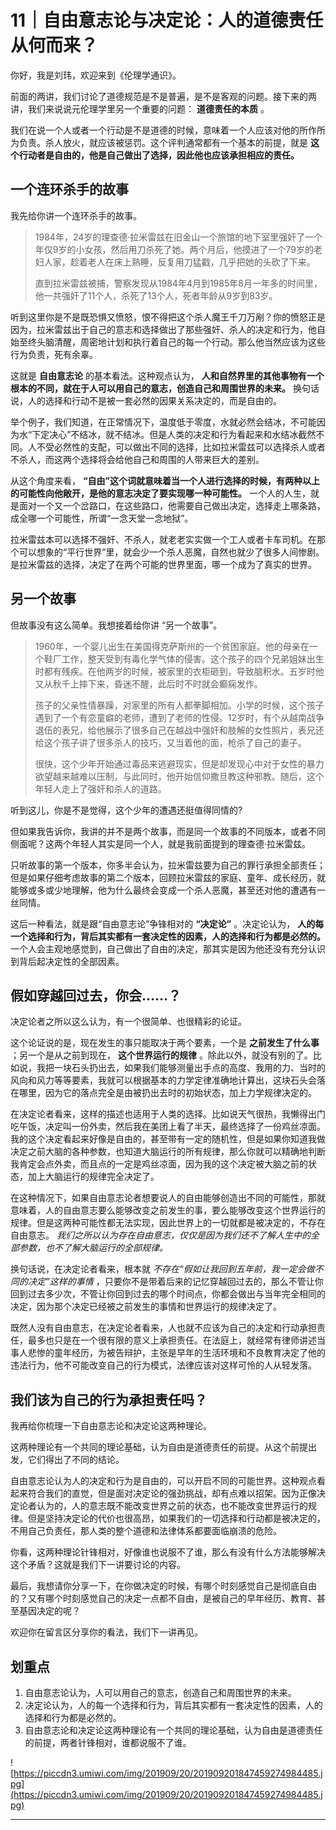 # 11｜自由意志论与决定论：人的道德责任从何而来？

你好，我是刘玮，欢迎来到《伦理学通识》。

前面的两讲，我们讨论了道德规范是不是普遍，是不是客观的问题。接下来的两讲，我们来说说元伦理学里另一个重要的问题： **道德责任的本质** 。

我们在说一个人或者一个行动是不是道德的时候，意味着一个人应该对他的所作所为负责。杀人放火，就应该被惩罚。这个评判通常都有一个基本的前提，就是 **这个行动者是自由的，他是自己做出了选择，因此他也应该承担相应的责任。**

## 一个连环杀手的故事

我先给你讲一个连环杀手的故事。

> 1984年，24岁的理查德·拉米雷兹在旧金山一个旅馆的地下室里强奸了一个年仅9岁的小女孩，然后用刀杀死了她。两个月后，他摸进了一个79岁的老妇人家，趁着老人在床上熟睡，反复用刀猛戳，几乎把她的头砍了下来。
> 
> 
> 
> 直到拉米雷兹被捕，警察发现从1984年4月到1985年8月一年多的时间里，他一共强奸了11个人，杀死了13个人，死者年龄从9岁到83岁。

听到这里你是不是既恐惧又愤怒，恨不得把这个杀人魔王千刀万剐？你的愤怒正是因为，拉米雷兹出于自己的意志和选择做出了那些强奸、杀人的决定和行为，他自始至终头脑清醒，周密地计划和执行着自己的每一个行动。那么他当然应该为这些行为负责，死有余辜。

这就是 **自由意志论** 的基本看法。这种观点认为， **人和自然界里的其他事物有一个根本的不同，就在于人可以用自己的意志，创造自己和周围世界的未来。** 换句话说，人的选择和行动不是被一套必然的因果关系决定的，而是自由的。

举个例子，我们知道，在正常情况下，温度低于零度，水就必然会结冰，不可能因为水“下定决心”不结冰，就不结冰。但是人类的决定和行为看起来和水结冰截然不同。人不受必然性的支配，可以做出不同的选择，比如拉米雷兹可以选择杀人或者不杀人，而这两个选择将会给他自己和周围的人带来巨大的差别。

从这个角度来看， **“自由”这个词就意味着当一个人进行选择的时候，有两种以上的可能性向他敞开，是他的意志决定了要实现哪一种可能性。** 一个人的人生，就是面对一个又一个岔路口，在这些路口，他需要自己做出决定，选择走上哪条路，成全哪一个可能性，所谓“一念天堂一念地狱”。

拉米雷兹本可以选择不强奸、不杀人，就老老实实做一个工人或者卡车司机。在那个可以想象的“平行世界”里，就会少一个杀人恶魔，自然也就少了很多人间惨剧。是拉米雷兹的选择，决定了在两个可能的世界里面，哪一个成为了真实的世界。

## 另一个故事

但故事没有这么简单。我想接着给你讲 “另一个故事”。

> 1960年，一个婴儿出生在美国得克萨斯州的一个贫困家庭。他的母亲在一个鞋厂工作，整天受到有毒化学气体的侵害。这个孩子的四个兄弟姐妹出生时都有残疾。在他两岁的时候，被家里的衣柜砸到，导致脑积水。五岁时他又从秋千上摔下来，昏迷不醒，此后时不时就会癫痫发作。
> 
> 
> 
> 孩子的父亲性情暴躁，对家里的所有人都拳脚相加。小学的时候，这个孩子遇到了一个有恋童癖的老师，遭到了老师的性侵。12岁时，有个从越南战争退伍的表兄，给他展示了很多自己在越战中强奸和肢解的女性照片，表兄还给这个孩子讲了很多杀人的技巧，又当着他的面，枪杀了自己的妻子。
> 
> 
> 
> 很快，这个少年开始通过毒品来逃避现实，但是却发现心中对于女性的暴力欲望越来越难以压制，与此同时，他开始信仰撒旦教这种邪教。随后，这个年轻人走上了强奸和杀人的道路。

听到这儿，你是不是觉得，这个少年的遭遇还挺值得同情的?

但如果我告诉你，我讲的并不是两个故事，而是同一个故事的不同版本，或者不同侧面呢？这两个年轻人其实是同一个人，就是我前面提到的理查德·拉米雷兹。

只听故事的第一个版本，你多半会认为，拉米雷兹要为自己的罪行承担全部责任；但是如果仔细考虑故事的第二个版本，回顾拉米雷兹的家庭、童年、成长经历，就能够或多或少地理解，他为什么最终会变成一个杀人恶魔，甚至还对他的遭遇有一丝同情。

这后一种看法，就是跟“自由意志论”争锋相对的 **“决定论”** 。决定论认为， **人的每一个选择和行为，背后其实都有一套决定性的因素，人的选择和行为都是必然的。** 一个人会主观地感觉到，自己做出了自由的决定，那其实是因为他还没有充分认识到背后起决定性的全部因素。

## 假如穿越回过去，你会……？

决定论者之所以这么认为，有一个很简单、也很精彩的论证。

这个论证说的是，现在发生的事只能取决于两个要素，一个是 **之前发生了什么事** ；另一个是从之前到现在， **这个世界运行的规律** 。除此以外，就没有别的了。比如说，我把一块石头扔出去，如果我们能够测量出手点的高度、我用的力、当时的风向和风力等等要素，我就可以根据基本的力学定律准确地计算出，这块石头会落在哪里，因为它的落点完全是由被扔出去时的初始状态，加上力学规律决定的。

在决定论者看来，这样的描述也适用于人类的选择。比如说天气很热，我懒得出门吃午饭，决定叫一份外卖，然后我在美团上看了半天，最终选择了一份鸡丝凉面。我的这个决定看起来好像是自由的，甚至带有一定的随机性，但是如果你知道我做决定之前大脑的各种参数，也知道大脑运行的所有规律，那么你就可以精确地判断我肯定会点外卖，而且点的一定是鸡丝凉面，因为我的这个决定被大脑之前的状态，加上大脑运行的规律完全决定了。

在这种情况下，如果自由意志论者想要说人的自由能够创造出不同的可能性，那就意味着，人的自由意志要么能够改变之前发生的事，要么能够改变这个世界运行的规律。但是这两种可能性都无法实现，因此世界上的一切就都是被决定的，不存在自由意志。 *我们之所以认为存在自由意志，仅仅是因为我们还不了解人生中的全部参数，也不了解大脑运行的全部规律。*

换句话说，在决定论者看来，根本就 *不存在“假如让我回到五年前，我一定会做不同的决定”这样的事情* ，只要你不是带着后来的记忆穿越回过去的，那么不管让你回到过去多少次，不管让你回到过去的哪个时间点，你都会做出与当年完全相同的决定，因为那个决定已经被之前发生的事情和世界运行的规律决定了。

既然人没有自由意志，在决定论者看来，人也就不应该为自己的决定和行动承担责任，最多也只是在一个很有限的意义上承担责任。在法庭上，就经常有律师讲述当事人悲惨的童年经历，为被告辩护，主张是早年的生活环境和不良教育决定了他的违法行为，他不可能改变自己的行为模式，法律应该对这样可怜的人从轻发落。

## 我们该为自己的行为承担责任吗？

我再给你梳理一下自由意志论和决定论这两种理论。

这两种理论有一个共同的理论基础，认为自由是道德责任的前提。从这个前提出发，它们得出了不同的结论。

自由意志论认为人的决定和行为是自由的，可以开启不同的可能世界。这种观点看起来符合我们的直觉，但是面对决定论的强劲挑战，却有点难以招架。因为正像决定论者认为的，人的意志既不能改变世界之前的状态，也不能改变世界运行的规律。但是坚持决定论的代价也很高昂，如果我们的一切选择和行动都是被决定的，不用自己负责任，那人类的整个道德和法律体系都要面临崩溃的危险。

你看，这两种理论针锋相对，好像谁也说服不了谁，那么有没有什么方法能够解决这个矛盾？这就是我们下一讲要讨论的内容。

最后，我想请你分享一下，在你做决定的时候，有哪个时刻感觉自己是彻底自由的？又有哪个时刻感觉自己的决定一点都不自由，是被自己的早年经历、教育、甚至基因决定的呢？

欢迎你在留言区分享你的看法，我们下一讲再见。

## 划重点

1. 自由意志论认为，人可以用自己的意志，创造自己和周围世界的未来。
2. 决定论认为，人的每一个选择和行为，背后其实都有一套决定性的因素，人的选择和行为都是必然的。
3. 自由意志论和决定论这两种理论有一个共同的理论基础，认为自由是道德责任的前提，两者针锋相对，谁都说服不了谁。

![https://piccdn3.umiwi.com/img/201909/20/201909201847459274984485.jpg](https://piccdn3.umiwi.com/img/201909/20/201909201847459274984485.jpg)

---
